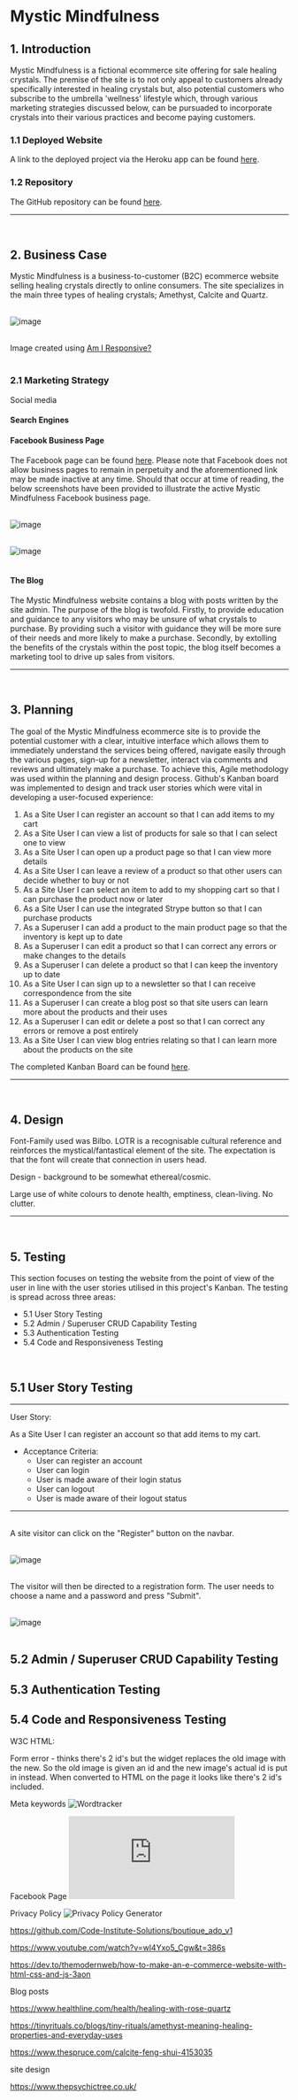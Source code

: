 # Mystic Mindfulness

## 1. Introduction

Mystic Mindfulness is a fictional ecommerce site offering for sale healing crystals. The premise of the site is to not only appeal to customers already specifically interested in healing crystals but, also potential customers who subscribe to the umbrella 'wellness' lifestyle which, through various marketing strategies discussed below, can be pursuaded to incorporate crystals into their various practices and become paying customers.

### 1.1 Deployed Website
A link to the deployed project via the Heroku app can be found [here](https://mystic-mindfulness.herokuapp.com/).


### 1.2 Repository
The GitHub repository can be found [here](https://github.com/cmikedev/mystic-mindfulness).

____
</br>

## 2. Business Case

Mystic Mindfulness is a business-to-customer (B2C) ecommerce website selling healing crystals directly to online consumers. The site specializes in the main three types of healing crystals; Amethyst, Calcite and Quartz.
</br>
</br>

![image](https://github.com/cmikedev/mystic-mindfulness/blob/main/readme_images/amiresponsive-light.png?raw=true)</br>
</br>

Image created using [Am I Responsive?](https://ui.dev/amiresponsive)
</br></br>

### 2.1 Marketing Strategy

Social media

#### Search Engines

#### Facebook Business Page

The Facebook page can be found [here](https://www.facebook.com/profile.php?id=100092204265600). Please note that Facebook does not allow business pages to remain in perpetuity and the aforementioned link may be made inactive at any time. Should that occur at time of reading, the below screenshots have been provided to illustrate the active Mystic Mindfulness Facebook business page.
</br>
</br>

![image](https://github.com/cmikedev/mystic-mindfulness/blob/main/readme_images/facebook-top.png?raw=true)</br>
</br>

![image](https://github.com/cmikedev/mystic-mindfulness/blob/main/readme_images/facebook-bottom.png?raw=true)</br>
</br>

#### The Blog

The Mystic Mindfulness website contains a blog with posts written by the site admin. The purpose of the blog is twofold. Firstly, to provide education and guidance to any visitors who may be unsure of what crystals to purchase. By providing such a visitor with guidance they will be more sure of their needs and more likely to make a purchase. Secondly, by extolling the benefits of the crystals within the post topic, the blog itself becomes a marketing tool to drive up sales from visitors.

____
</br>

## 3. Planning

The goal of the Mystic Mindfulness ecommerce site is to provide the potential customer with a clear, intuitive interface which allows them to immediately understand the services being offered, navigate easily through the various pages, sign-up for a newsletter, interact via comments and reviews and ultimately make a purchase. To achieve this, Agile methodology was used within the planning and design process. Github's Kanban board was implemented to design and track user stories which were vital in developing a user-focused experience:

1. As a Site User I can register an account so that I can add items to my cart
2. As a Site User I can view a list of products for sale so that I can select one to view
3. As a Site User I can open up a product page so that I can view more details
4. As a Site User I can leave a review of a product so that other users can decide whether to buy or not
5. As a Site User I can select an item to add to my shopping cart so that I can purchase the product now or later
6. As a Site User I can use the integrated Strype button so that I can purchase products
7. As a Superuser I can add a product to the main product page so that the inventory is kept up to date
8. As a Superuser I can edit a product so that I can correct any errors or make changes to the details
9. As a Superuser I can delete a product so that I can keep the inventory up to date
10. As a Site User I can sign up to a newsletter so that I can receive correspondence from the site
11. As a Superuser I can create a blog post so that site users can learn more about the products and their uses
12. As a Superuser I can edit or delete a post so that I can correct any errors or remove a post entirely
13. As a Site User I can view blog entries relating so that I can learn more about the products on the site

The completed Kanban Board can be found [here](https://github.com/users/cmikedev/projects/9).

____
</br>



## 4. Design

Font-Family used was Bilbo. LOTR is a recognisable cultural reference and reinforces the mystical/fantastical element of the site. The expectation is that the font will create that connection in users head.

Design - background to be somewhat ethereal/cosmic. 

Large use of white colours to denote health, emptiness, clean-living. No clutter.


____
</br>



## 5. Testing

This section focuses on testing the website from the point of view of the user in line with the user stories utilised in this project's Kanban. The testing is spread across three areas:

- 5.1 User Story Testing
- 5.2 Admin / Superuser CRUD Capability Testing
- 5.3 Authentication Testing
- 5.4 Code and Responsiveness Testing
</br>

## 5.1 User Story Testing

___

User Story:

As a Site User I can register an account so that add items to my cart.
* Acceptance Criteria:
    * User can register an account
    * User can login
    * User is made aware of their login status
    * User can logout
    * User is made aware of their logout status
___

</br>
A site visitor can click on the "Register" button on the navbar.</br>
</br>

![image](https://github.com/cmikedev/ecommerce/blob/main/manual_testing/images/user_stories/1%20-%20registration.png?raw=true)</br>
</br>

The visitor will then be directed to a registration form. The user needs to choose a name and a password and press "Submit".</br>
</br>

![image](https://github.com/cmikedev/ecommerce/blob/main/manual_testing/images/user_stories/2%20-%20registration.png?raw=true)</br>
</br>

## 5.2 Admin / Superuser CRUD Capability Testing

## 5.3 Authentication Testing

## 5.4 Code and Responsiveness Testing


W3C HTML:

Form error - thinks there's 2 id's but the widget replaces the old image with the new. So the old image is given an id and the new image's actual id is put in instead. When converted to HTML on the page it looks like there's 2 id's included.


Meta keywords ![Wordtracker](https://www.wordtracker.com/search)

Facebook Page ![Mystic Mindfulness Facebook Page](https://www.facebook.com/profile.php?id=100092204265600)

Privacy Policy ![Privacy Policy Generator](https://www.privacypolicygenerator.info/)

https://github.com/Code-Institute-Solutions/boutique_ado_v1


https://www.youtube.com/watch?v=wl4Yxo5_Cgw&t=386s

https://dev.to/themodernweb/how-to-make-an-e-commerce-website-with-html-css-and-js-3aon

Blog posts

https://www.healthline.com/health/healing-with-rose-quartz

https://tinyrituals.co/blogs/tiny-rituals/amethyst-meaning-healing-properties-and-everyday-uses

https://www.thespruce.com/calcite-feng-shui-4153035



site design 

https://www.thepsychictree.co.uk/

